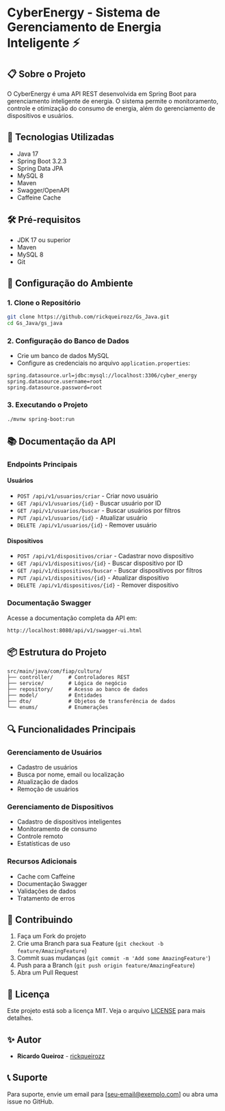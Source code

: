 # CyberEnergy - Sistema de Gerenciamento de Energia Inteligente ⚡

## 📋 Sobre o Projeto

O CyberEnergy é uma API REST desenvolvida em Spring Boot para gerenciamento inteligente de energia. O sistema permite o monitoramento, controle e otimização do consumo de energia, além do gerenciamento de dispositivos e usuários.

## 🚀 Tecnologias Utilizadas

- Java 17
- Spring Boot 3.2.3
- Spring Data JPA
- MySQL 8
- Maven
- Swagger/OpenAPI
- Caffeine Cache

## 🛠️ Pré-requisitos

- JDK 17 ou superior
- Maven
- MySQL 8
- Git

## 🔧 Configuração do Ambiente

### 1. Clone o Repositório

```bash
git clone https://github.com/rickqueirozz/Gs_Java.git
cd Gs_Java/gs_java
```

### 2. Configuração do Banco de Dados

- Crie um banco de dados MySQL
- Configure as credenciais no arquivo `application.properties`:

```properties
spring.datasource.url=jdbc:mysql://localhost:3306/cyber_energy
spring.datasource.username=root
spring.datasource.password=root
```

### 3. Executando o Projeto

```bash
./mvnw spring-boot:run
```

## 📚 Documentação da API

### Endpoints Principais

#### Usuários

- `POST /api/v1/usuarios/criar` - Criar novo usuário
- `GET /api/v1/usuarios/{id}` - Buscar usuário por ID
- `GET /api/v1/usuarios/buscar` - Buscar usuários por filtros
- `PUT /api/v1/usuarios/{id}` - Atualizar usuário
- `DELETE /api/v1/usuarios/{id}` - Remover usuário

#### Dispositivos

- `POST /api/v1/dispositivos/criar` - Cadastrar novo dispositivo
- `GET /api/v1/dispositivos/{id}` - Buscar dispositivo por ID
- `GET /api/v1/dispositivos/buscar` - Buscar dispositivos por filtros
- `PUT /api/v1/dispositivos/{id}` - Atualizar dispositivo
- `DELETE /api/v1/dispositivos/{id}` - Remover dispositivo

### Documentação Swagger

Acesse a documentação completa da API em:

```
http://localhost:8080/api/v1/swagger-ui.html
```

## 📦 Estrutura do Projeto

```
src/main/java/com/fiap/cultura/
├── controller/     # Controladores REST
├── service/        # Lógica de negócio
├── repository/     # Acesso ao banco de dados
├── model/          # Entidades
├── dto/            # Objetos de transferência de dados
└── enums/          # Enumerações
```

## 🔍 Funcionalidades Principais

### Gerenciamento de Usuários

- Cadastro de usuários
- Busca por nome, email ou localização
- Atualização de dados
- Remoção de usuários

### Gerenciamento de Dispositivos

- Cadastro de dispositivos inteligentes
- Monitoramento de consumo
- Controle remoto
- Estatísticas de uso

### Recursos Adicionais

- Cache com Caffeine
- Documentação Swagger
- Validações de dados
- Tratamento de erros

## 🤝 Contribuindo

1. Faça um Fork do projeto
2. Crie uma Branch para sua Feature (`git checkout -b feature/AmazingFeature`)
3. Commit suas mudanças (`git commit -m 'Add some AmazingFeature'`)
4. Push para a Branch (`git push origin feature/AmazingFeature`)
5. Abra um Pull Request

## 📝 Licença

Este projeto está sob a licença MIT. Veja o arquivo [LICENSE](LICENSE) para mais detalhes.

## ✨ Autor

- **Ricardo Queiroz** - [rickqueirozz](https://github.com/rickqueirozz)

## 📞 Suporte

Para suporte, envie um email para [seu-email@exemplo.com] ou abra uma issue no GitHub.
